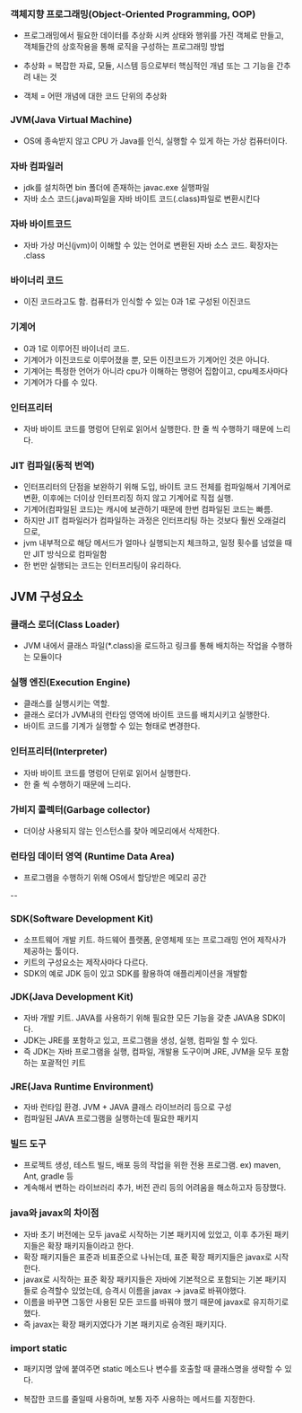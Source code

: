 ### 객체지향 프로그래밍(Object-Oriented Programming, OOP)

* 프로그래밍에서 필요한 데이터를 추상화 시켜 상태와 행위를 가진 객체로 만들고, 객체들간의 상호작용을 통해 로직을 구성하는 프로그래밍 방법

* 추상화 = 복잡한 자료, 모듈, 시스템 등으로부터 핵심적인 개념 또는 그 기능을 간추려 내는 것

* 객체 = 어떤 개념에 대한 코드 단위의 추상화

### JVM(Java Virtual Machine)

* OS에 종속받지 않고 CPU 가 Java를 인식, 실행할 수 있게 하는 가상 컴퓨터이다. 

### 자바 컴파일러 

* jdk를 설치하면 bin 폴더에 존재하는 javac.exe 실행파일
* 자바 소스 코드(.java)파일을 자바 바이트 코드(.class)파일로 변환시킨다

### 자바 바이트코드  

* 자바 가상 머신(jvm)이 이해할 수 있는 언어로 변환된 자바 소스 코드. 확장자는 .class

### 바이너리 코드 

* 이진 코드라고도 함. 컴퓨터가 인식할 수 있는 0과 1로 구성된 이진코드

### 기계어 

* 0과 1로 이루어진 바이너리 코드.
* 기계어가 이진코드로 이루어졌을 뿐, 모든 이진코드가 기계어인 것은 아니다.
* 기계어는 특정한 언어가 아니라 cpu가 이해하는 명령어 집합이고, cpu제조사마다
* 기계어가 다를 수 있다.

### 인터프리터 

* 자바 바이트 코드를 명렁어 단위로 읽어서 실행한다. 한 줄 씩 수행하기 때문에 느리다.

### JIT 컴파일(동적 번역)  

* 인터프리터의 단점을 보완하기 위해 도입, 바이트 코드 전체를 컴파일해서 기계어로 변환, 이후에는 더이상 인터프리징 하지 않고 기계어로 직접 실행.
* 기계어(컴파일된 코드)는 캐시에 보관하기 때문에 한번 컴파일된 코드는 빠름.
* 하지만 JIT 컴파일러가 컴파일하는 과정은 인터프리팅 하는 것보다 훨씬 오래걸리므로,
* jvm 내부적으로 해당 메서드가 얼마나 실행되는지 체크하고, 일정 횟수를 넘었을 때만 JIT 방식으로 컴파일함
* 한 번만 실행되는 코드는 인터프리팅이 유리하다.

## JVM 구성요소

### 클래스 로더(Class Loader)

* JVM 내에서 클래스 파일(*.class)을 로드하고 링크를 통해 배치하는 작업을 수행하는 모듈이다 

### 실행 엔진(Execution Engine)
 
* 클래스를 실행시키는 역할.
* 클래스 로더가 JVM내의 런타임 영역에 바이트 코드를 배치시키고 실행한다.
* 바이트 코드를 기계가 실행할 수 있는 형태로 변경한다. 

### 인터프리터(Interpreter)

* 자바 바이트 코드를 명렁어 단위로 읽어서 실행한다.
* 한 줄 씩 수행하기 때문에 느리다.

### 가비지 콜렉터(Garbage collector) 

* 더이상 사용되지 않는 인스턴스를 찾아 메모리에서 삭제한다.

### 런타임 데이터 영역 (Runtime Data Area)

* 프로그램을 수행하기 위해 OS에서 할당받은 메모리 공간

--

### SDK(Software Development Kit)

* 소프트웨어 개발 키트. 하드웨어 플랫폼, 운영체제 또는 프로그래밍 언어 제작사가 제공하는 툴이다. 
* 키트의 구성요소는 제작사마다 다르다.
* SDK의 예로 JDK 등이 있고 SDK를 활용하여 애플리케이션을 개발함

### JDK(Java Development Kit)

* 자바 개발 키트. JAVA를 사용하기 위해 필요한 모든 기능을 갖춘 JAVA용 SDK이다. 
* JDK는 JRE를 포함하고 있고, 프로그램을 생성, 실행, 컴파일 할 수 있다.
* 즉 JDK는 자바 프로그램을 실행, 컴파일, 개발용 도구이며 JRE, JVM을 모두 포함하는 포괄적인 키트
                                    
### JRE(Java Runtime Environment)

* 자바 런타임 환경. JVM + JAVA 클래스 라이브러리 등으로 구성
* 컴파일된 JAVA 프로그램을 실행하는데 필요한 패키지

### 빌드 도구 

* 프로젝트 생성, 테스트 빌드, 배포 등의 작업을 위한 전용 프로그램. ex) maven, Ant, gradle 등
* 계속해서 변하는 라이브러리 추가, 버전 관리 등의 어려움을 해소하고자 등장했다.  

### java와 javax의 차이점

* 자바 초기 버전에는 모두 java로 시작하는 기본 패키지에 있었고, 이후 추가된 패키지들은 확장 패키지들이라고 한다.
* 확장 패키지들은 표준과 비표준으로 나뉘는데, 표준 확장 패키지들은 javax로 시작한다. 
* javax로 시작하는 표준 확장 패키지들은 자바에 기본적으로 포함되는 기본 패키지들로 승격할수 있었는데, 승격시 이름을 javax -> java로 바꿔야했다.
* 이름을 바꾸면 그동안 사용된 모든 코드를 바꿔야 했기 때문에 javax로 유지하기로 했다.
* 즉 javax는 확장 패키지였다가 기본 패키지로 승격된 패키지다.  

### import static

* 패키지명 앞에 붙여주면 static 메소드나 변수를 호출할 때 클래스명을 생략할 수 있다.

* 복잡한 코드를 줄일때 사용하며, 보통 자주 사용하는 메서드를 지정한다.
